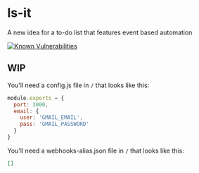 # ls-it
A new idea for a to-do list that features event based automation

[![Known Vulnerabilities](https://snyk.io/test/github/pranaygp/ls-it/badge.svg)](https://snyk.io/test/github/pranaygp/ls-it)

## WIP


You'll need a config.js file in `/` that looks like this:

```js
module.exports = {
  port: 3000,
  email: {
    user: 'GMAIL_EMAIL',
    pass: 'GMAIL_PASSWORD'
  }
}
```

You'll need a webhooks-alias.json file in `/` that looks like this:

```json
[]
```
